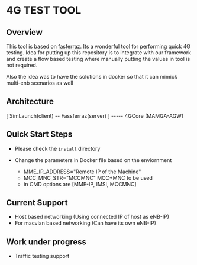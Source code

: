 # 4G TEST TOOL

## Overview
This tool is based on [fasferraz](https://github.com/fasferraz/eNB.git).
Its a wonderful tool for performing quick 4G testing.
Idea for putting up this repository is to integrate with our framework and create a flow based testing
where manually putting the values in tool is not required.

Also the idea was to have the solutions in docker so that it can mimick multi-enb scenarios as well

## Architecture
[ SimLaunch(client) -- Fassferraz(server) ] ----- 4GCore (MAMGA-AGW)

## Quick Start Steps
* Please check the ```install``` directory   
    
* Change the parameters in Docker file based on the enviornment
    - MME_IP_ADDRESS="Remote IP of the Machine"
    - MCC_MNC_STR="MCCMNC" MCC+MNC to be used
    - in CMD options are [MME-IP, IMSI, MCCMNC]
    
## Current Support
* Host based networking (Using connected IP of host as eNB-IP)
* For macvlan based networking (Can have its own eNB-IP)

## Work under progress
* Traffic testing support
